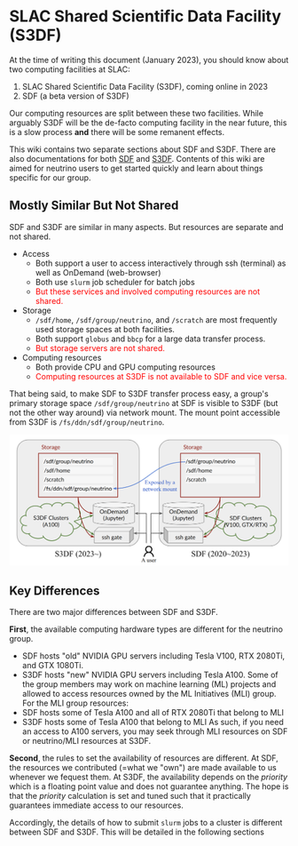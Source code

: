 # SLAC Shared Scientific Data Facility (S3DF)

At the time of writing this document (January 2023), you should know about two computing facilities at SLAC:
1. SLAC Shared Scientific Data Facility (S3DF), coming online in 2023
2. SDF (a beta version of S3DF)

Our computing resources are split between these two facilities. While arguably S3DF will be the de-facto computing facility in the near future, this is a slow process **and** there will be some remanent effects. 


This wiki contains two separate sections about SDF and S3DF. There are also documentations for both [SDF](https://sdf.slac.stanford.edu/public/doc/#/) and [S3DF](https://s3df.slac.stanford.edu/public/doc/#/). Contents of this wiki are aimed for neutrino users to get started quickly and learn about things specific for our group.

## Mostly Similar But Not Shared

SDF and S3DF are similar in many aspects. But resources are separate and not shared.
* Access
    * Both support a user to access interactively through ssh (terminal) as well as OnDemand (web-browser)
    * Both use `slurm` job scheduler for batch jobs
    * <span style="color:red">But these services and involved computing resources are not shared.</span>
* Storage
    * `/sdf/home`, `/sdf/group/neutrino`, and `/scratch` are most frequently used storage spaces at both facilities.
    * Both support `globus` and `bbcp` for a large data transfer process.
    * <span style="color:red">But storage servers are not shared.</span>
* Computing resources
    * Both provide CPU and GPU computing resources
    * <span style="color:red">Computing resources at S3DF is not available to SDF and vice versa.</span>

That being said, to make SDF to S3DF transfer process easy, a group's primary storage space `/sdf/group/neutrino` at SDF is visible to S3DF (but not the other way around) via network mount. The mount point accessible from S3DF is `/fs/ddn/sdf/group/neutrino`. 

![sdf diagram](figures/s3df_vs_sdf.png)


## Key Differences

There are two major differences between SDF and S3DF.

**First**, the available computing hardware types are different for the neutrino group.
* SDF hosts "old" NVIDIA GPU servers including Tesla V100, RTX 2080Ti, and GTX 1080Ti.
* S3DF hosts "new" NVIDIA GPU servers including Tesla A100.
Some of the group members may work on machine learning (ML) projects and allowed to access resources owned by the ML Initiatives (MLI) group. For the MLI group resources:
* SDF hosts some of Tesla A100 and all of RTX 2080Ti that belong to MLI
* S3DF hosts some of Tesla A100 that belong to MLI
As such, if you need an access to A100 servers, you may seek through MLI resources on SDF or neutrino/MLI resources at S3DF.

**Second**, the rules to set the availability of resources are different. At SDF, the resources we contributed (=what we "own") are made available to us whenever we fequest them. At S3DF, the availability depends on the _priority_ which is a floating point value and does not guarantee anything. The hope is that the _priority_ calculation is set and tuned such that it practically guarantees immediate access to our resources.

Accordingly, the details of how to submit `slurm` jobs to a cluster is different between SDF and S3DF. This will be detailed in the following sections

